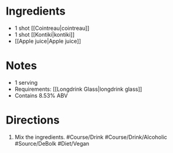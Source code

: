 # Ingredients
- 1 shot [[Cointreau|cointreau]]
- 1 shot [[Kontiki|kontiki]]
- [[Apple juice|Apple juice]]
# Notes
- 1 serving
- Requirements: [[Longdrink Glass|longdrink glass]]
- Contains 8.53% ABV
# Directions
1. Mix the ingredients.
#Course/Drink #Course/Drink/Alcoholic #Source/DeBolk #Diet/Vegan 